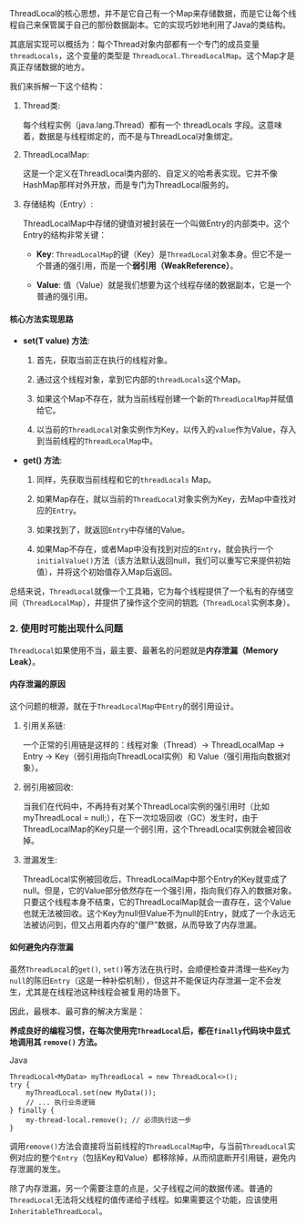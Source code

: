 
ThreadLocal的核心思想，并不是它自己有一个Map来存储数据，而是它让每个线程自己来保管属于自己的那份数据副本。它的实现巧妙地利用了Java的类结构。

其底层实现可以概括为：每个Thread对象内部都有一个专门的成员变量 `threadLocals`，这个变量的类型是 `ThreadLocal.ThreadLocalMap`。这个Map才是真正存储数据的地方。

我们来拆解一下这个结构：

1. Thread类:
    
    每个线程实例（java.lang.Thread）都有一个 threadLocals 字段。这意味着，数据是与线程绑定的，而不是与ThreadLocal对象绑定。
    
2. ThreadLocalMap:
    
    这是一个定义在ThreadLocal类内部的、自定义的哈希表实现。它并不像HashMap那样对外开放，而是专门为ThreadLocal服务的。
    
3. 存储结构（Entry）:
    
    ThreadLocalMap中存储的键值对被封装在一个叫做Entry的内部类中。这个Entry的结构非常关键：
    
    - **Key**: `ThreadLocalMap`的键（Key）是`ThreadLocal`对象本身。但它不是一个普通的强引用，而是一个**弱引用（WeakReference）**。
        
    - **Value**: 值（Value）就是我们想要为这个线程存储的数据副本，它是一个普通的强引用。
        

#### 核心方法实现思路

- **set(T value) 方法**:
    
    1. 首先，获取当前正在执行的线程对象。
        
    2. 通过这个线程对象，拿到它内部的`threadLocals`这个Map。
        
    3. 如果这个Map不存在，就为当前线程创建一个新的`ThreadLocalMap`并赋值给它。
        
    4. 以当前的`ThreadLocal`对象实例作为Key，以传入的`value`作为Value，存入到当前线程的`ThreadLocalMap`中。
        
- **get() 方法**:
    
    1. 同样，先获取当前线程和它的`threadLocals` Map。
        
    2. 如果Map存在，就以当前的`ThreadLocal`对象实例为Key，去Map中查找对应的`Entry`。
        
    3. 如果找到了，就返回`Entry`中存储的Value。
        
    4. 如果Map不存在，或者Map中没有找到对应的`Entry`，就会执行一个`initialValue()`方法（该方法默认返回null，我们可以重写它来提供初始值），并将这个初始值存入Map后返回。
        

总结来说，`ThreadLocal`就像一个工具箱，它为每个线程提供了一个私有的存储空间（`ThreadLocalMap`），并提供了操作这个空间的钥匙（`ThreadLocal`实例本身）。

### 2. 使用时可能出现什么问题

`ThreadLocal`如果使用不当，最主要、最著名的问题就是**内存泄漏（Memory Leak）**。

#### 内存泄漏的原因

这个问题的根源，就在于`ThreadLocalMap`中`Entry`的弱引用设计。

1. 引用关系链:
    
    一个正常的引用链是这样的：线程对象（Thread）-> ThreadLocalMap -> Entry -> Key（弱引用指向ThreadLocal实例）和 Value（强引用指向数据对象）。
    
2. 弱引用被回收:
    
    当我们在代码中，不再持有对某个ThreadLocal实例的强引用时（比如 myThreadLocal = null;），在下一次垃圾回收（GC）发生时，由于ThreadLocalMap的Key只是一个弱引用，这个ThreadLocal实例就会被回收掉。
    
3. 泄漏发生:
    
    ThreadLocal实例被回收后，ThreadLocalMap中那个Entry的Key就变成了null。但是，它的Value部分依然存在一个强引用，指向我们存入的数据对象。只要这个线程本身不结束，它的ThreadLocalMap就会一直存在，这个Value也就无法被回收。这个Key为null但Value不为null的Entry，就成了一个永远无法被访问到，但又占用着内存的“僵尸”数据，从而导致了内存泄漏。
    

#### 如何避免内存泄漏

虽然`ThreadLocal`的`get()`, `set()`等方法在执行时，会顺便检查并清理一些Key为`null`的陈旧`Entry`（这是一种补偿机制），但这并不能保证内存泄漏一定不会发生，尤其是在线程池这种线程会被复用的场景下。

因此，最根本、最可靠的解决方案是：

**养成良好的编程习惯，在每次使用完`ThreadLocal`后，都在`finally`代码块中显式地调用其 `remove()` 方法。**

Java

```
ThreadLocal<MyData> myThreadLocal = new ThreadLocal<>();
try {
    myThreadLocal.set(new MyData());
    // ... 执行业务逻辑
} finally {
    my-thread-local.remove(); // 必须执行这一步
}
```

调用`remove()`方法会直接将当前线程的`ThreadLocalMap`中，与当前`ThreadLocal`实例对应的整个`Entry`（包括Key和Value）都移除掉，从而彻底断开引用链，避免内存泄漏的发生。

除了内存泄漏，另一个需要注意的点是，父子线程之间的数据传递。普通的`ThreadLocal`无法将父线程的值传递给子线程。如果需要这个功能，应该使用`InheritableThreadLocal`。